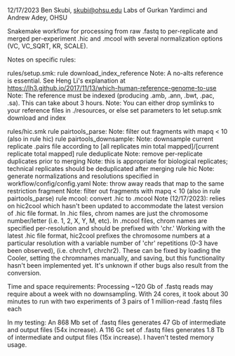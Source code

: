 12/17/2023
Ben Skubi, skubi@ohsu.edu
Labs of Gurkan Yardimci and Andrew Adey, OHSU

Snakemake workflow for processing from raw .fastq to per-replicate and merged per-experiment .hic and .mcool with several normalization options (VC, VC_SQRT, KR, SCALE).

Notes on specific rules:

rules/setup.smk:
rule  download_index_reference
    Note: A no-alts reference is essential. See Heng Li's explanation at https://lh3.github.io/2017/11/13/which-human-reference-genome-to-use
    Note: The reference must be indexed (producing .amb, .ann, .bwt, .pac, .sa). This can take about 3 hours.
    Note: You can either drop symlinks to your reference files in ./resources, or else set parameters to let setup.smk download and index

rules/hic.smk
rule pairtools_parse:
    Note: filter out fragments with mapq < 10 (also in rule hic)
rule pairtools_downsample:
    Note: downsample current replicate .pairs file according to [all replicates min total mapped]/[current replicate total mapped]
rule deduplicate
    Note: remove per-replicate duplicates prior to merging
    Note: this is appropriate for biological replicates; technical replicates should be deduplicated after merging
rule hic 
    Note: generate normalizations and resolutions specified in workflow/config/config.yaml
    Note: throw away reads that map to the same restriction fragment
    Note: filter out fragments with mapq < 10 (also in rule pairtools_parse)
rule mcool: convert .hic to .mcool
    Note (12/17/2023): relies on hic2cool which hasn't been updated to accommodate the latest version of .hic file format. In .hic files, chrom names are just the chromosome number/letter (i.e. 1, 2, X, Y, M, etc). In .mcool files, chrom names are specified per-resolution and should be prefixed with 'chr.' Working with the latest .hic file format, hic2cool prefixes the chromosome numbers at a particular resolution with a variable number of 'chr' repetitions (0-3 have been observed), (i.e. chrchr1, chrchr2). These can be fixed by loading the Cooler, setting the chromnames manually, and saving, but this functionality hasn't been implemented yet. It's unknown if other bugs also result from the conversion.

Time and space requirements:
Processing ~120 Gb of .fastq reads may require about a week with no downsampling.
With 24 cores, it took about 30 minutes to run with two experiments of 3 pairs of 1 million-read .fastq files each

In my testing:
An 868 Mb set of .fastq files generates 47 Gb of intermediate and output files (54x increase).
A 116 Gc set of .fastq files generates 1.8 Tb of intermediate and output files (15x increase).
I haven't tested memory usage.